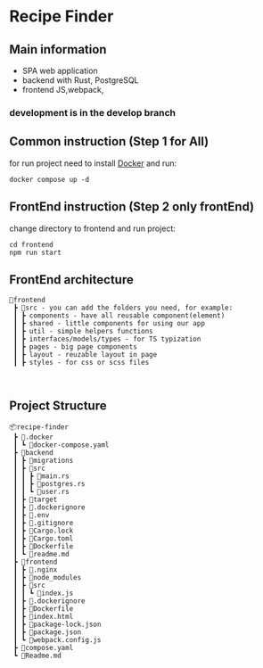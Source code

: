 # Recipe Finder


## Main information
- SPA web application
- backend with Rust, PostgreSQL
- frontend JS,webpack,

### development is in the develop branch

## Common instruction (Step 1 for All)
for run project need to install [Docker](https://docs.docker.com/desktop/install/windows-install/) 
and run:
````
docker compose up -d 
````
## FrontEnd instruction (Step 2 only frontEnd)
change directory to frontend and run project:
```
cd frontend
npm run start
```
## FrontEnd architecture

```
📂frontend
 ┣ 📂src - you can add the folders you need, for example:
 ┃ ┣ components - have all reusable component(element)
 ┃ ┣ shared - little components for using our app
 ┃ ┣ util - simple helpers functions
 ┃ ┣ interfaces/models/types - for TS typization
 ┃ ┣ pages - big page components
 ┃ ┣ layout - reuzable layout in page
 ┃ ┣ styles - for css or scss files 
 


```

## Project Structure

```
📦recipe-finder
 ┣ 📂.docker
 ┃ ┗ 📜docker-compose.yaml
 ┣ 📂backend
 ┃ ┣ 📂migrations
 ┃ ┣ 📂src
 ┃ ┃ ┣ 📜main.rs
 ┃ ┃ ┣ 📜postgres.rs
 ┃ ┃ ┗ 📜user.rs
 ┃ ┣ 📂target
 ┃ ┣ 📜.dockerignore
 ┃ ┣ 📜.env
 ┃ ┣ 📜.gitignore
 ┃ ┣ 📜Cargo.lock
 ┃ ┣ 📜Cargo.toml
 ┃ ┣ 📜Dockerfile
 ┃ ┗ 📜readme.md
 ┣ 📂frontend
 ┃ ┣ 📂.nginx
 ┃ ┣ 📂node_modules
 ┃ ┣ 📂src
 ┃ ┃ ┗ 📜index.js
 ┃ ┣ 📜.dockerignore
 ┃ ┣ 📜Dockerfile
 ┃ ┣ 📜index.html
 ┃ ┣ 📜package-lock.json
 ┃ ┣ 📜package.json
 ┃ ┗ 📜webpack.config.js
 ┣ 📜compose.yaml
 ┗ 📜Readme.md
```

